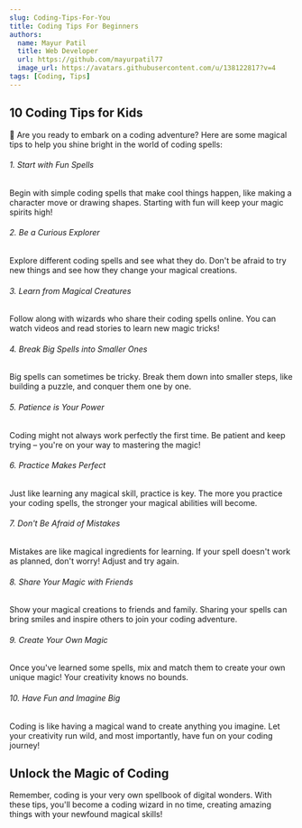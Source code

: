 ```yaml
---
slug: Coding-Tips-For-You
title: Coding Tips For Beginners 
authors:
  name: Mayur Patil
  title: Web Developer
  url: https://github.com/mayurpatil77
  image_url: https://avatars.githubusercontent.com/u/138122817?v=4
tags: [Coding, Tips]
---
```


## 10 Coding Tips for Kids 

🌟 Are you ready to embark on a coding adventure? Here are some magical tips to help you shine bright in the world of coding spells:

###### 1. Start with Fun Spells

Begin with simple coding spells that make cool things happen, like making a character move or drawing shapes. Starting with fun will keep your magic spirits high!

###### 2. Be a Curious Explorer

Explore different coding spells and see what they do. Don't be afraid to try new things and see how they change your magical creations.

###### 3. Learn from Magical Creatures

Follow along with wizards who share their coding spells online. You can watch videos and read stories to learn new magic tricks!

###### 4. Break Big Spells into Smaller Ones

Big spells can sometimes be tricky. Break them down into smaller steps, like building a puzzle, and conquer them one by one.

###### 5. Patience is Your Power

Coding might not always work perfectly the first time. Be patient and keep trying – you're on your way to mastering the magic!

###### 6. Practice Makes Perfect

Just like learning any magical skill, practice is key. The more you practice your coding spells, the stronger your magical abilities will become.

###### 7. Don't Be Afraid of Mistakes

Mistakes are like magical ingredients for learning. If your spell doesn't work as planned, don't worry! Adjust and try again.

###### 8. Share Your Magic with Friends

Show your magical creations to friends and family. Sharing your spells can bring smiles and inspire others to join your coding adventure.

###### 9. Create Your Own Magic

Once you've learned some spells, mix and match them to create your own unique magic! Your creativity knows no bounds.

###### 10. Have Fun and Imagine Big

Coding is like having a magical wand to create anything you imagine. Let your creativity run wild, and most importantly, have fun on your coding journey!

## Unlock the Magic of Coding

Remember, coding is your very own spellbook of digital wonders. With these tips, you'll become a coding wizard in no time, creating amazing things with your newfound magical skills!
